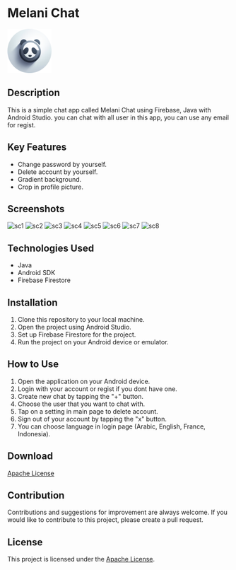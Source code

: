 # Melani Chat
<img width="100" alt="icon-chat" src="app/src/main/res/drawable/icon.png">

## Description
This is a simple chat app called Melani Chat using Firebase, Java with Android Studio. you can chat with all user in this app, you can use any email for regist.

## Key Features
- Change password by yourself.
- Delete account by yourself.
- Gradient background.
- Crop in profile picture.

## Screenshots
<img width="200" alt="sc1" src="https://github.com/ikhwanhanif/MelaniChat/assets/108711453/4a9207d9-6f3e-4fd3-b037-bfaa923d39ad">
<img width="200" alt="sc2" src="https://github.com/ikhwanhanif/MelaniChat/assets/108711453/aef6ea6b-2a7a-4c8d-9588-7cd44416d460">
<img width="200" alt="sc3" src="https://github.com/ikhwanhanif/MelaniChat/assets/108711453/6105914d-fa08-49d6-9564-0b86e572cbce">
<img width="200" alt="sc4" src="https://github.com/ikhwanhanif/MelaniChat/assets/108711453/3e479642-17f9-4cbb-91e2-56e2f471bff2">
<img width="200" alt="sc5" src="https://github.com/ikhwanhanif/MelaniChat/assets/108711453/7c1b00b0-bc47-41bd-ba50-18fa7d141350">
<img width="200" alt="sc6" src="https://github.com/ikhwanhanif/MelaniChat/assets/108711453/46c78c89-a00b-4ced-83b2-16526f744309">
<img width="200" alt="sc7" src="https://github.com/ikhwanhanif/MelaniChat/assets/108711453/0558b0a2-31a8-450e-ad3c-2d68165cccb7">
<img width="200" alt="sc8" src="https://github.com/ikhwanhanif/MelaniChat/assets/108711453/407a8df8-4fca-475a-9922-b4c582ec055c">

## Technologies Used
- Java
- Android SDK
- Firebase Firestore

## Installation
1. Clone this repository to your local machine.
2. Open the project using Android Studio.
3. Set up Firebase Firestore for the project.
4. Run the project on your Android device or emulator.

## How to Use
1. Open the application on your Android device.
2. Login with your account or regist if you dont have one.
4. Create new chat by tapping the "+" button.
5. Choose the user that you want to chat with.
6. Tap on a setting in main page to delete account.
7. Sign out of your account by tapping the "x" button.
8. You can choose language in login page (Arabic, English, France, Indonesia).

## Download
[Apache License](https://play.google.com/store/apps/details?id=ikhwan.hanif.melanichat&pcampaignid=web_share)

## Contribution
Contributions and suggestions for improvement are always welcome. If you would like to contribute to this project, please create a pull request.

## License
This project is licensed under the [Apache License](LICENSE).
